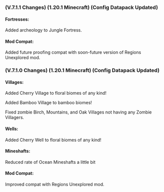 ### **(V.7.1.1 Changes) (1.20.1 Minecraft) (Config Datapack Updated)**

#### Fortresses:
Added archeology to Jungle Fortress.

#### Mod Compat:
Added future proofing compat with soon-future version of Regions Unexplored mod.


### **(V.7.1.0 Changes) (1.20.1 Minecraft) (Config Datapack Updated)**

#### Villages:
Added Cherry Village to floral biomes of any kind! 

Added Bamboo Village to bamboo biomes!

Fixed zombie Birch, Mountains, and Oak Villages not having any Zombie Villagers.

#### Wells:
Added Cherry Well to floral biomes of any kind!

#### Mineshafts:
Reduced rate of Ocean Mineshafts a little bit

#### Mod Compat:
Improved compat with Regions Unexplored mod.
